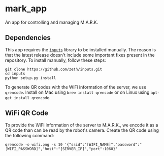 # mark_app

An app for controlling and managing M.A.R.K.

## Dependencies

This app requires the [`inputs`](https://github.com/zeth/inputs) library to be installed manually. The reason is that the latest release doesn't include some important fixes present in the repository. To install manually, follow these steps:

```
git clone https://github.com/zeth/inputs.git
cd inputs
python setup.py install
```

To generate QR codes with the WiFi information of the server, we use `qrencode`. Install on Mac using `brew install qrencode` or on Linux using `apt-get install qrencode`.

## WiFi QR Code

To provide the WiFi information of the server to M.A.R.K., we encode it as a QR code than can be read by the robot's camera. Create the QR code using the following command:

```
qrencode -o wifi.png -s 10 '{"ssid":"[WIFI_NAME]","password":"[WIFI_PASSWORD]","host":"[SERVER_IP]","port":1060}'
```
